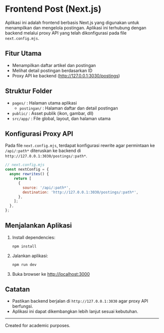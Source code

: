 
# Frontend Post (Next.js)

Aplikasi ini adalah frontend berbasis Next.js yang digunakan untuk menampilkan dan mengelola postingan. Aplikasi ini terhubung dengan backend melalui proxy API yang telah dikonfigurasi pada file `next.config.mjs`.

## Fitur Utama
- Menampilkan daftar artikel dan postingan
- Melihat detail postingan berdasarkan ID
- Proxy API ke backend (http://127.0.0.1:3030/postings)

## Struktur Folder
- `pages/` : Halaman utama aplikasi
  - `postingan/` : Halaman daftar dan detail postingan
- `public/` : Asset publik (ikon, gambar, dll)
- `src/app/` : File global, layout, dan halaman utama

## Konfigurasi Proxy API
Pada file `next.config.mjs`, terdapat konfigurasi rewrite agar permintaan ke `/api/:path*` diteruskan ke backend di `http://127.0.0.1:3030/postings/:path*`.

```js
// next.config.mjs
const nextConfig = {
  async rewrites() {
    return [
      {
        source: '/api/:path*',
        destination: 'http://127.0.0.1:3030/postings/:path*',
      },
    ];
  },
};
```

## Menjalankan Aplikasi
1. Install dependencies:
   ```bash
   npm install
   ```
2. Jalankan aplikasi:
   ```bash
   npm run dev
   ```
3. Buka browser ke [http://localhost:3000](http://localhost:3000)

## Catatan
- Pastikan backend berjalan di `http://127.0.0.1:3030` agar proxy API berfungsi.
- Aplikasi ini dapat dikembangkan lebih lanjut sesuai kebutuhan.

---

Created for academic purposes.

